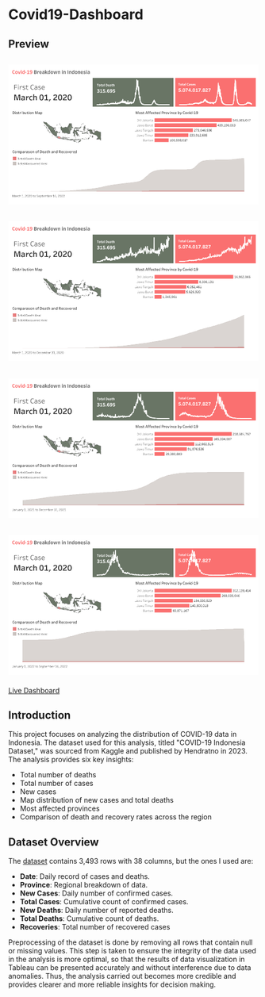 # Covid19-Dashboard
## Preview
![Dashboard Preview](Image/CovidAll.png)
---
![Dashboard Preview](Image/Covid2020.png)
---
![Dashboard Preview](Image/Covid2021.png)
---
![Dashboard Preview](Image/Covid2022.png)
---
[Live Dashboard](https://public.tableau.com/app/profile/danendra.sajana/viz/covidsetengahjadi/Dashboard4)

## Introduction
This project focuses on analyzing the distribution of COVID-19 data in Indonesia. The dataset used for this analysis, titled "COVID-19 Indonesia Dataset," was sourced from Kaggle and published by Hendratno in 2023. The analysis provides six key insights:
- Total number of deaths
- Total number of cases
- New cases
- Map distribution of new cases and total deaths
- Most affected provinces
- Comparison of death and recovery rates across the region

## Dataset Overview
The [dataset](https://www.kaggle.com/datasets/hendratno/covid19-indonesia) contains 3,493 rows with 38 columns, but the ones I used are: 
- **Date**: Daily record of cases and deaths.
- **Province**: Regional breakdown of data.
- **New Cases**: Daily number of confirmed cases.
- **Total Cases**: Cumulative count of confirmed cases.
- **New Deaths**: Daily number of reported deaths.
- **Total Deaths**: Cumulative count of deaths.
- **Recoveries**: Total number of recovered cases

Preprocessing of the dataset is done by removing all rows that contain null or missing values. This step is taken to ensure the integrity of the data used in the analysis is more optimal, so that the results of data visualization in Tableau can be presented accurately and without interference due to data anomalies. Thus, the analysis carried out becomes more credible and provides clearer and more reliable insights for decision making.

